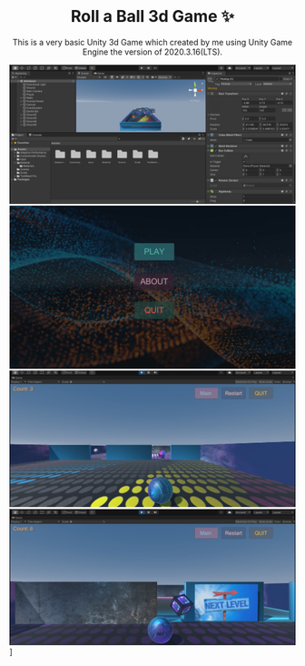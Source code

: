 <!-- PROJECT LOGO -->
<br />
<p align="center">
  <h1 align="center">Roll a Ball 3d Game ✨</h1>

  <p align="center">
    This is a very basic Unity 3d Game which created by me using Unity Game Engine the version of 2020.3.16(LTS).
    
  </p>
</p>

![Site preview](Interface/Game_Building.png)
![Site preview](Interface/Game_Menu.png)
![Site preview](Interface/Game_Starting.png)
![Site preview](Interface/Player_Playing_Through_the_Level.png)]
